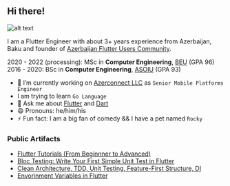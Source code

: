 ## Hi there!

![alt text](https://i.imgur.com/K8w20CV.gif)

I am a Flutter Engineer with about 3+ years experience from Azerbaijan, Baku and founder of [Azerbaijan Flutter Users Community](https://www.facebook.com/groups/225232131679922/).

2020 - 2022 (processing): MSc in **Computer Engineering**, [BEU](http://www.beu.edu.az/en) (GPA 96) </br>
2016 - 2020: BSc in **Computer Engineering**, [ASOIU](http://www.asoiu.edu.az/en) (GPA 93)


- 🔭 I’m currently working on [Azerconnect LLC](https://github.com/AzDigitalLab) as `Senior Mobile Platforms Engineer`
- I am trying to learn `Go Language`
- 💬 Ask me about [Flutter](https://github.com/flutter/flutter) and [Dart](https://github.com/dart-lang)
- 😄 Pronouns: he/him/his
- ⚡ Fun fact: I am a big fan of comedy && I have a pet named `Rocky`

### Public Artifacts
- [Flutter Tutorials (From Beginnner to Advanced)](https://www.youtube.com/playlist?list=PLKLWpjPq8LfiRzB_GIQhld7Pz8UmvChOQ)
- [Bloc Testing: Write Your First Simple Unit Test in Flutter](https://medium.com/flutter-community/bloc-testing-write-your-first-simple-unit-test-in-flutter-1eee1d1642aa)
- [Clean Architecture, TDD, Unit Testing, Feature-First Structure, DI](https://www.youtube.com/watch?v=EVMH6HBMxY8&t=1964s)
- [Envorinment Variables in Flutter](https://www.youtube.com/watch?v=hGGGGoVLIHY)
